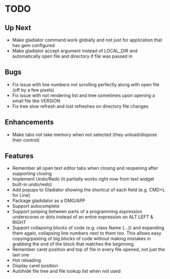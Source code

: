 # TODO

## Up Next

- Make gladiator command work globally and not just for application that has gem configured
- Make gladiator accept argument instead of LOCAL_DIR and automatically open file and directory if file was passed in

## Bugs

- Fix issue with line numbers not scrolling perfectly along with open file (off by a few pixels)
- Fix issue with not rendering list and tree sometimes upon opening a small file like VERSION
- Fix tree slow refresh and lost refreshes on directory file changes

## Enhancements

- Make tabs not take memory when not selected (they unload/dispose their control)

## Features

- Remember all open text editor tabs when closing and reopening after supporting closing
- Implement Undo/Redo (it partially works right now from text widget built-in undo/redo)
- Add popups to Gladiator showing the shortcut of each field (e.g. CMD+L for Line)
- Package gladidator as a DMG/APP
- Support autocomplete
- Support jumping between parts of a programming expression underscores or dots instead of an entire expression on ALT LEFT & RIGHT
- Support collapsing blocks of code (e.g. class Name {...}) and expanding them again, collapsing line numbers next to them too. 
This allows easy copying/pasting of big blocks of code without making mistakes in grabbing the end of the block that matches the beginning.
- Remember caret position and top of file in every file opened, not just the last one
- Hot reloading
- Display caret position
- Autohide file tree and file lookup list when not used

